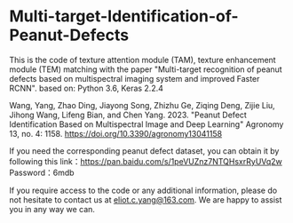 # Multi-target-Identification-of-Peanut-Defects
This is the code of texture attention module (TAM), texture enhancement module (TEM) matching with the paper "Multi-target recognition of peanut defects based on multispectral imaging system and improved Faster RCNN". based on: Python 3.6, Keras 2.2.4

Wang, Yang, Zhao Ding, Jiayong Song, Zhizhu Ge, Ziqing Deng, Zijie Liu, Jihong Wang, Lifeng Bian, and Chen Yang. 2023. "Peanut Defect Identification Based on Multispectral Image and Deep Learning" Agronomy 13, no. 4: 1158. https://doi.org/10.3390/agronomy13041158

If you need the corresponding peanut defect dataset, you can obtain it by following this link：https://pan.baidu.com/s/1peVUZnz7NTQHsxrRyUVq2w 
Password：6mdb

If you require access to the code or any additional information, please do not hesitate to contact us at eliot.c.yang@163.com. We are happy to assist you in any way we can.
